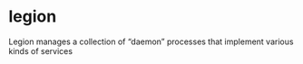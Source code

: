 # legion
Legion manages a collection of “daemon” processes that implement various kinds of services
